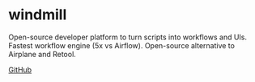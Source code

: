 # windmill

Open-source developer platform to turn scripts into workflows and UIs. Fastest workflow engine (5x vs Airflow). Open-source alternative to Airplane and Retool.




[GitHub](https://github.com/windmill-labs/windmill)